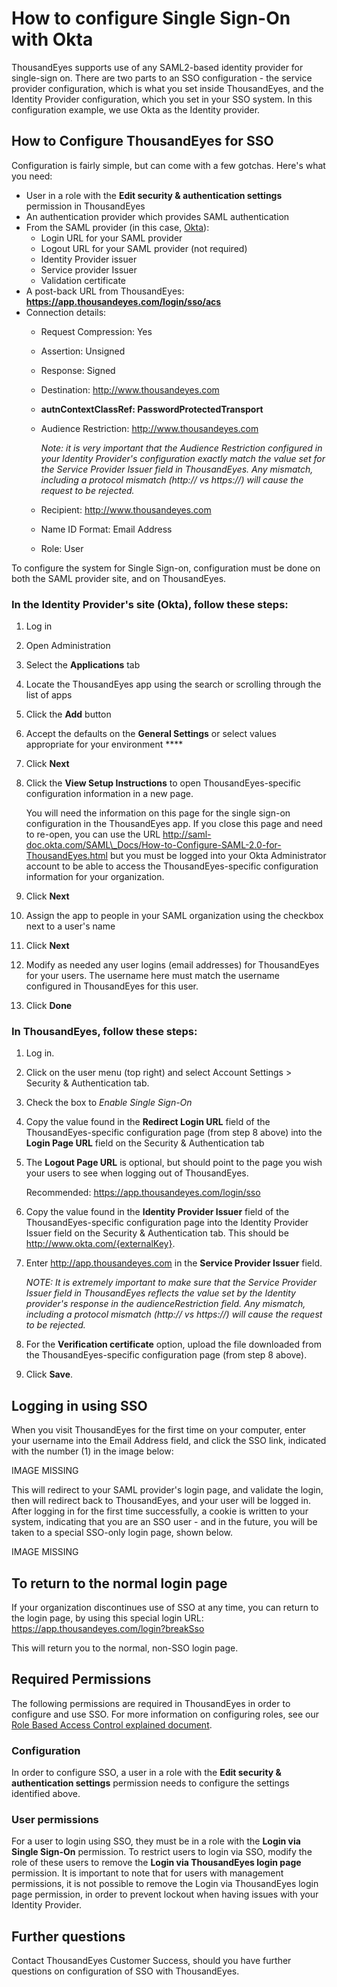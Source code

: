 # How to configure Single Sign-On with Okta

ThousandEyes supports use of any SAML2-based identity provider for single-sign on.  There are two parts to an SSO configuration - the service provider configuration, which is what you set inside ThousandEyes, and the Identity Provider configuration, which you set in your SSO system.  In this configuration example, we use Okta as the Identity provider.

## How to Configure ThousandEyes for SSO

Configuration is fairly simple, but can come with a few gotchas.  Here's what you need:

* User in a role with the **Edit security & authentication settings** permission in ThousandEyes
* An authentication provider which provides SAML authentication
* From the SAML provider \(in this case, [Okta](http://www.okta.com/)\):
  * Login URL for your SAML provider
  * Logout URL for your SAML provider \(not required\)
  * Identity Provider issuer
  * Service provider Issuer
  * Validation certificate
* A post-back URL from ThousandEyes: **https://app.thousandeyes.com/login/sso/acs**
* Connection details:
  * Request Compression: Yes
  * Assertion: Unsigned
  * Response: Signed
  * Destination: http://www.thousandeyes.com
  * **autnContextClassRef: PasswordProtectedTransport**
  * Audience Restriction: http://www.thousandeyes.com

    _Note: it is very important that the Audience Restriction configured in your Identity Provider's configuration exactly match the value set for the Service Provider Issuer field in ThousandEyes.  Any mismatch, including a protocol mismatch \(http:// vs https://\) will cause the request to be rejected._

  * Recipient: http://www.thousandeyes.com
  * Name ID Format: Email Address
  * Role: User

To configure the system for Single Sign-on, configuration must be done on both the SAML provider site, and on ThousandEyes.

### In the Identity Provider's site \(Okta\), follow these steps:

1. Log in
2. Open Administration
3. Select the **Applications** tab
4. Locate the ThousandEyes app using the search or scrolling through the list of apps
5. Click the **Add** button
6. Accept the defaults on the **General Settings** or select values appropriate for your environment ****
7. Click **Next**
8. Click the **View Setup Instructions** to open ThousandEyes-specific configuration information in a new page.

   You will need the information on this page for the single sign-on configuration in the ThousandEyes app.  If you close this page and need to re-open, you can use the URL http://saml-doc.okta.com/SAML\_Docs/How-to-Configure-SAML-2.0-for-ThousandEyes.html but you must be logged into your Okta Administrator account to be able to access the ThousandEyes-specific configuration information for your organization.

9. Click **Next**
10. Assign the app to people in your SAML organization using the checkbox next to a user's name
11. Click **Next**
12. Modify as needed any user logins \(email addresses\) for ThousandEyes for your users.  The username here must match the username configured in ThousandEyes for this user.
13. Click **Done**

### In ThousandEyes, follow these steps:

1. Log in.
2. Click on the user menu \(top right\) and select Account Settings &gt; Security & Authentication tab.
3. Check the box to _Enable Single Sign-On_
4. Copy the value found in the **Redirect Login URL** field of the ThousandEyes-specific configuration page \(from step 8 above\) into the **Login Page URL** field on the Security & Authentication tab
5. The **Logout Page URL** is optional, but should point to the page you wish your users to see when logging out of ThousandEyes.  

   Recommended: https://app.thousandeyes.com/login/sso

6. Copy the value found in the **Identity Provider Issuer** field of the ThousandEyes-specific configuration page into the Identity Provider Issuer field on the Security & Authentication tab.  This should be http://www.okta.com/{externalKey}.
7. Enter http://app.thousandeyes.com in the **Service Provider Issuer** field.  

   _NOTE: It is extremely important to make sure that the Service Provider Issuer field in ThousandEyes reflects the value set by the Identity provider's response in the audienceRestriction field.  Any mismatch, including a protocol mismatch \(http:// vs https://\) will cause the request to be rejected._

8. For the **Verification certificate** option, upload the file downloaded from the ThousandEyes-specific configuration page \(from step 8 above\).
9. Click **Save**.

## Logging in using SSO

When you visit ThousandEyes for the first time on your computer, enter your username into the Email Address field, and click the SSO link, indicated with the number \(1\) in the image below:

IMAGE MISSING

This will redirect to your SAML provider's login page, and validate the login, then will redirect back to ThousandEyes, and your user will be logged in.  After logging in for the first time successfully, a cookie is written to your system, indicating that you are an SSO user - and in the future, you will be taken to a special SSO-only login page, shown below.

IMAGE MISSING

## To return to the normal login page

If your organization discontinues use of SSO at any time, you can return to the login page, by using this special login URL: https://app.thousandeyes.com/login?breakSso

This will return you to the normal, non-SSO login page.

## Required Permissions

The following permissions are required in ThousandEyes in order to configure and use SSO.  For more information on configuring roles, see our [Role Based Access Control explained document](https://success.thousandeyes.com/ViewArticle?articleIdParam=kA0E0000000CmnLKAS).

### Configuration

In order to configure SSO, a user in a role with the **Edit security & authentication settings** permission needs to configure the settings identified above.

### User permissions

For a user to login using SSO, they must be in a role with the **Login via Single Sign-On** permission.  To restrict users to login via SSO, modify the role of these users to remove the **Login via ThousandEyes login page** permission.  It is important to note that for users with management permissions, it is not possible to remove the Login via ThousandEyes login page permission, in order to prevent lockout when having issues with your Identity Provider.

## Further questions

Contact ThousandEyes Customer Success, should you have further questions on configuration of SSO with ThousandEyes.

